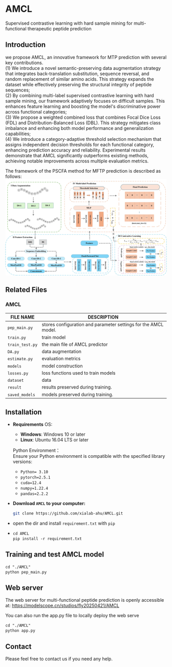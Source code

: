 # AMCL
Supervised contrastive learning with hard sample mining for multi-functional therapeutic peptide prediction
##  Introduction
we propose AMCL, an innovative framework for MTP prediction with several key contributions.  
(1) We introduce a novel semantic-preserving data augmentation strategy that integrates back-translation substitution, sequence reversal, and random replacement of similar amino acids. This strategy expands the dataset while effectively preserving the structural integrity of peptide sequences;   
(2) By combining multi-label supervised contrastive learning with hard sample mining, our framework adaptively focuses on difficult samples. This enhances feature learning and boosting the model's discriminative power across functional categories;  
(3) We propose a weighted combined loss that combines Focal Dice Loss (FDL) and Distribution-Balanced Loss (DBL). This strategy mitigates class imbalance and enhancing both model performance and generalization capabilities;  
(4) We introduce a category-adaptive threshold selection mechanism that assigns independent decision thresholds for each functional category, enhancing prediction accuracy and reliability. Experimental results demonstrate that AMCL significantly outperforms existing methods, achieving notable improvements across multiple evaluation metrics.  

The framework of the PSCFA method for MFTP prediction is described as follows:  
![](./figures/framework.jpg)
##  Related Files  
###   AMCL 
| FILE NAME       | DESCRIPTION                                                     |
|-----------------|-----------------------------------------------------------------|
| `pep_main.py`   | stores configuration and parameter settings for the AMCL model. |
| `train.py`      | train model                                                     |
| `train_test.py` | the main file of AMCL predictor                                 |
| `DA.py`         | data augmentation                                               |
| `estimate.py`   | evaluation metrics                                              |
| `models`        | model construction                                              |
| `losses.py`     | loss functions used to train models                             |
| `dataset`       | data                                                            |
| `result`        | results preserved during training.                              |
| `saved_models`  | models preserved during training.                               |


## Installation
- **Requirements**
    OS:  
     - **Windows**: Windows 10 or later  
     - **Linux**: Ubuntu 16.04 LTS or later

    Python Environment：    
    Ensure your Python environment is compatible with the specified library versions:  
    - `Python= 3.10`
    - `pytorch=2.5.1`
    - `cuda=12.4`
    - `numpy=1.22.4`
    - `pandas=2.2.2`
- **Download `AMCL` to your computer:**
   ```bash
   git clone https://github.com/xialab-ahu/AMCL.git
   ```
- open the dir and install `requirement.txt` with `pip`
- 
  ```
  cd AMCL
  pip install -r requirement.txt
  ```
##  Training and test AMCL model  
   ```shell
   cd "./AMCL"
   python pep_main.py
```

## Web server
The web server for multi-functional peptide prediction is openly accessible at:
https://modelscope.cn/studios/fly20250421/AMCL

You can also run the app.py file to locally deploy the web serve
   ```shell
   cd "./AMCL"
   python app.py
```

##  Contact
Please feel free to contact us if you need any help.
